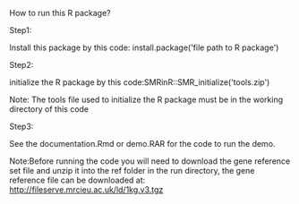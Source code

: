 How to run this R package? 

Step1: 

Install this package by this code: install.package('file path to R package')

Step2: 

initialize the R package by this code:SMRinR::SMR_initialize('tools.zip')

Note: The tools file used to initialize the R package must be in the working directory of this code
  
Step3:

See the documentation.Rmd or demo.RAR for the code to run the demo.

Note:Before running the code you will need to download the gene reference set file and unzip it into the ref folder in the run directory, the gene reference file can be downloaded at: http://fileserve.mrcieu.ac.uk/ld/1kg.v3.tgz


